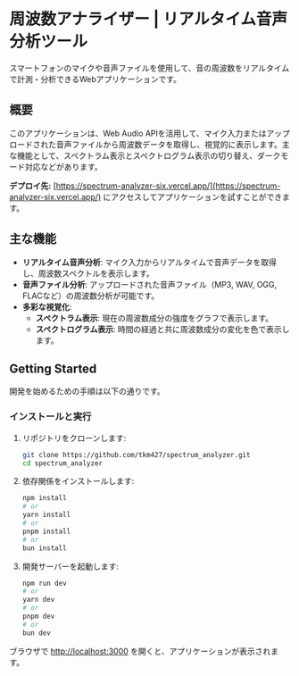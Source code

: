 # 周波数アナライザー | リアルタイム音声分析ツール

スマートフォンのマイクや音声ファイルを使用して、音の周波数をリアルタイムで計測・分析できるWebアプリケーションです。

## 概要

このアプリケーションは、Web Audio APIを活用して、マイク入力またはアップロードされた音声ファイルから周波数データを取得し、視覚的に表示します。主な機能として、スペクトラム表示とスペクトログラム表示の切り替え、ダークモード対応などがあります。

**デプロイ先:** [https://spectrum-analyzer-six.vercel.app/](https://spectrum-analyzer-six.vercel.app/) にアクセスしてアプリケーションを試すことができます。

## 主な機能

*   **リアルタイム音声分析**: マイク入力からリアルタイムで音声データを取得し、周波数スペクトルを表示します。
*   **音声ファイル分析**: アップロードされた音声ファイル（MP3, WAV, OGG, FLACなど）の周波数分析が可能です。
*   **多彩な視覚化**:
    *   **スペクトラム表示**: 現在の周波数成分の強度をグラフで表示します。
    *   **スペクトログラム表示**: 時間の経過と共に周波数成分の変化を色で表示します。

## Getting Started

開発を始めるための手順は以下の通りです。

### インストールと実行

1.  リポジトリをクローンします:
    ```bash
    git clone https://github.com/tkm427/spectrum_analyzer.git
    cd spectrum_analyzer
    ```
2.  依存関係をインストールします:
    ```bash
    npm install
    # or
    yarn install
    # or
    pnpm install
    # or
    bun install
    ```
3.  開発サーバーを起動します:
    ```bash
    npm run dev
    # or
    yarn dev
    # or
    pnpm dev
    # or
    bun dev
    ```

ブラウザで [http://localhost:3000](http://localhost:3000) を開くと、アプリケーションが表示されます。
